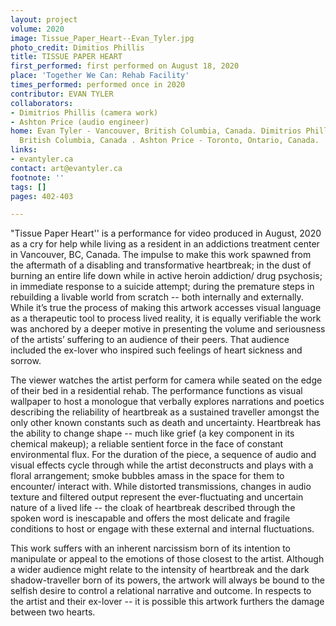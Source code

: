 ```yaml
---
layout: project
volume: 2020
image: Tissue_Paper_Heart--Evan_Tyler.jpg
photo_credit: Dimitios Phillis
title: TISSUE PAPER HEART
first_performed: first performed on August 18, 2020
place: 'Together We Can: Rehab Facility'
times_performed: performed once in 2020
contributor: EVAN TYLER
collaborators:
- Dimitrios Phillis (camera work)
- Ashton Price (audio engineer)
home: Evan Tyler - Vancouver, British Columbia, Canada. Dimitrios Phillis - Victoria,
  British Columbia, Canada . Ashton Price - Toronto, Ontario, Canada.
links:
- evantyler.ca
contact: art@evantyler.ca
footnote: ''
tags: []
pages: 402-403

---
```


"Tissue Paper Heart'' is a performance for video produced in August, 2020 as a cry for help while living as a resident in an addictions treatment center in Vancouver, BC, Canada. The impulse to make this work spawned from the aftermath of a disabling and transformative heartbreak; in the dust of burning an entire life down while in active heroin addiction/ drug psychosis; in immediate response to a suicide attempt; during the premature steps in rebuilding a livable world from scratch -- both internally and externally. While it’s true the process of making this artwork accesses visual language as a therapeutic tool to process lived reality, it is equally verifiable the work was anchored by a deeper motive in presenting the volume and seriousness of the artists’ suffering to an audience of their peers. That audience included the ex-lover who inspired such feelings of heart sickness and sorrow. 

The viewer watches the artist perform for camera while seated on the edge of their bed in a residential rehab. The performance functions as visual wallpaper to host a monologue that verbally explores narrations and poetics describing the reliability of heartbreak as a sustained traveller amongst the only other known constants such as death and uncertainty. Heartbreak has the ability to change shape -- much like grief (a key component in its chemical makeup); a reliable sentient force in the face of constant environmental flux. For the duration of the piece, a sequence of audio and visual effects cycle through while the artist deconstructs and plays with a floral arrangement; smoke bubbles amass in the space for them to encounter/ interact with. While distorted transmissions, changes in audio texture and filtered output represent the ever-fluctuating and uncertain nature of a lived life -- the cloak of heartbreak described through the spoken word is inescapable and offers the most delicate and fragile conditions to host or engage with these external and internal fluctuations. 

This work suffers with an inherent narcissism born of its intention to manipulate or appeal to the emotions of those closest to the artist. Although a wider audience might relate to the intensity of heartbreak and the dark shadow-traveller born of its powers, the artwork will always be bound to the selfish desire to control a relational narrative and outcome. In respects to the artist and their ex-lover -- it is possible this artwork furthers the damage between two hearts.
